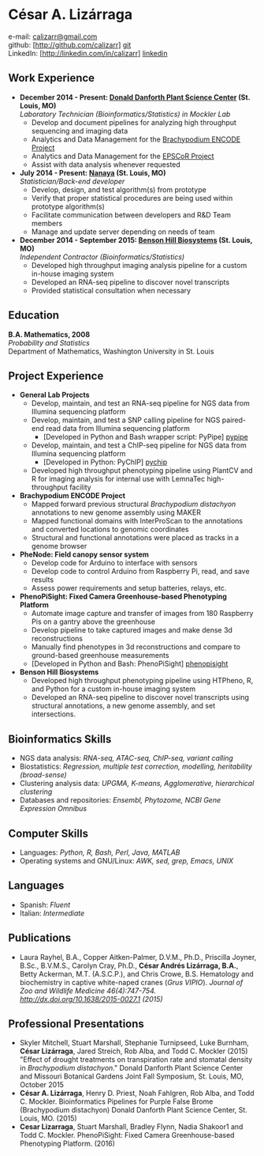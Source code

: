César A. Lizárraga
==================

e-mail: <calizarr@gmail.com>  
github: [http://github.com/calizarr] [git]  
LinkedIn: [http://linkedin.com/in/calizarr] [linkedin]

Work Experience
---------------

* **December 2014 - Present: [Donald Danforth Plant Science Center][ddpsc] (St. Louis, MO)**  
    *Laboratory Technician (Bioinformatics/Statistics) in Mockler Lab*
    * Develop and document pipelines for analyzing high throughput sequencing and imaging data
    * Analytics and Data Management for the [Brachypodium ENCODE Project][encode]
    * Analytics and Data Management for the [EPSCoR Project][EPSCoR]
    * Assist with data analysis whenever requested
* **July 2014 - Present: [Nanaya][nanaya] (St. Louis, MO)**  
    *Statistician/Back-end developer*
    * Develop, design, and test algorithm(s) from prototype
	* Verify that proper statistical procedures are being used within prototype algorithm(s)
	* Facilitate communication between developers and R&D Team members
	* Manage and update server depending on needs of team
* **December 2014 - September 2015: [Benson Hill Biosystems][BHB] (St. Louis, MO)**  
    *Independent Contractor (Bioinformatics/Statistics)*
	* Developed high throughput imaging analysis pipeline for a custom in-house imaging system
	* Developed an RNA-seq pipeline to discover novel transcripts
	* Provided statistical consultation when necessary

Education
---------

**B.A. Mathematics, 2008**  
*Probability and Statistics*  
Department of Mathematics, Washington University in St. Louis

Project Experience
------------------

* **General Lab Projects**
    * Develop, maintain, and test an RNA-seq pipeline for NGS data from Illumina sequencing platform
    * Develop, maintain, and test a SNP calling pipeline for NGS paired-end read data from Illumina sequencing platform
        - [Developed in Python and Bash wrapper script: PyPipe] [pypipe]
    * Develop, maintain, and test a ChIP-seq pipeline for NGS data from Illumina sequencing platform
        - [Developed in Python: PyChIP] [pychip]
    * Developed high throughput phenotyping pipeline using PlantCV and R for imaging analysis for internal use with LemnaTec high-throughput facility
* **Brachypodium ENCODE Project**
    * Mapped forward previous structural *Brachypodium distachyon* annotations to new genome assembly using MAKER
    * Mapped functional domains with InterProScan to the annotations and converted locations to genomic coordinates
    * Structural and functional annotations were placed as tracks in a genome browser
* **PheNode: Field canopy sensor system**
    * Develop code for Arduino to interface with sensors
    * Develop code to control Arduino from Raspberry Pi, read, and save results
    * Assess power requirements and setup batteries, relays, etc.
* **PhenoPiSight: Fixed Camera Greenhouse-based Phenotyping Platform**
    * Automate image capture and transfer of images from 180 Raspberry Pis on a gantry above the greenhouse
    * Develop pipeline to take captured images and make dense 3d reconstructions
    * Manually find phenotypes in 3d reconstructions and compare to ground-based greenhouse measurements
    * [Developed in Python and Bash: PhenoPiSight] [phenopisight]
* **Benson Hill Biosystems**
    * Developed high throughput phenotyping pipeline using HTPheno, R, and Python for a custom in-house imaging system
    * Developed an RNA-seq pipeline to discover novel transcripts using structural annotations, a new genome assembly, and set intersections. 

Bioinformatics Skills
---------------------

* NGS data analysis: *RNA-seq, ATAC-seq, ChIP-seq, variant calling*
* Biostatistics: *Regression, multiple test correction, modelling, heritability (broad-sense)*
* Clustering analysis data: *UPGMA, K-means, Agglomerative, hierarchical clustering*
* Databases and repositories: *Ensembl, Phytozome, NCBI Gene Expression Omnibus*

Computer Skills
---------------

* Languages: *Python, R, Bash, Perl, Java, MATLAB*
* Operating systems and GNU/Linux: *AWK, sed, grep, Emacs, UNIX*

Languages
---------

* Spanish: *Fluent*
* Italian: *Intermediate*

Publications
------------

* Laura Rayhel, B.A., Copper Aitken-Palmer, D.V.M., Ph.D., Priscilla Joyner, B.Sc., B.V.M.S., Carolyn Cray, Ph.D., **César Andrés Lizárraga, B.A.**, Betty Ackerman, M.T. (A.S.C.P.), and Chris Crowe, B.S. Hematology and biochemistry in captive white-naped cranes (*Grus VIPIO*). *Journal of Zoo and Wildlife Medicine 46(4):747-754. http://dx.doi.org/10.1638/2015-0027.1 (2015)*

Professional Presentations
--------------------------

* Skyler Mitchell, Stuart Marshall, Stephanie Turnipseed, Luke Burnham, **César Lizárraga**, Jared Streich, Rob Alba, and Todd C. Mockler (2015) "Effect of drought treatments on transpiration rate and stomatal density in *Brachypodium distachyon*." Donald Danforth Plant Science Center and Missouri Botanical Gardens Joint Fall Symposium, St. Louis, MO, October 2015
* **César A. Lizárraga**, Henry D. Priest, Noah Fahlgren, Rob Alba, and Todd C. Mockler. Bioinformatics Pipelines for Purple False Brome (Brachypodium distachyon) Donald Danforth Plant Science Center, St. Louis, MO. (2015)
* **Cesar Lizarraga**, Stuart Marshall, Bradley Flynn, Nadia Shakoor1 and Todd C. Mockler. PhenoPiSight: Fixed Camera Greenhouse-based Phenotyping Platform. (2016)

[Git]: http://github.com/calizarr
[linkedin]: http://www.linkedin.com/in/calizarr
[ddpsc]: https://www.danforthcenter.org/
[encode]: http://genomicscience.energy.gov/research/DOEUSDA/abstracts/2014mockler_abstract.shtml
[BHB]: http://www.bensonhillbio.com/
[pypipe]: https://github.com/calizarr/PyPipeline/
[pychip]: https://github.com/calizarr/PyChIP-seq
[nanaya]: http://www.nanaya.co
[EPSCoR]: https://missouriepscor.org/
[phenopisight]: https://github.com/calizarr/EPSCoR_Bramble_GH9C
